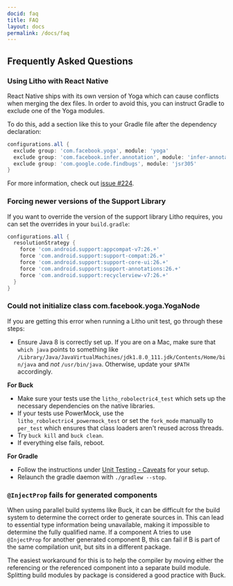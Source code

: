 ```yaml
---
docid: faq
title: FAQ
layout: docs
permalink: /docs/faq
---
```


## Frequently Asked Questions

### Using Litho with React Native

React Native ships with its own version of Yoga which can cause conflicts when merging the 
dex files. In order to avoid this, you can instruct Gradle to exclude one of the Yoga modules.

To do this, add a section like this to your Gradle file after the dependency declaration:

```gradle
configurations.all {
  exclude group: 'com.facebook.yoga', module: 'yoga'
  exclude group: 'com.facebook.infer.annotation', module: 'infer-annotation'
  exclude group: 'com.google.code.findbugs', module: 'jsr305'
}
```

For more information, check out [issue #224](https://github.com/facebook/litho/issues/224).

### Forcing newer versions of the Support Library

If you want to override the version of the support library Litho requires, you can set
the overrides in your `build.gradle`:

```gradle
configurations.all {
  resolutionStrategy {
    force 'com.android.support:appcompat-v7:26.+'
    force 'com.android.support:support-compat:26.+'
    force 'com.android.support:support-core-ui:26.+'
    force 'com.android.support:support-annotations:26.+'
    force 'com.android.support:recyclerview-v7:26.+'
  }
}
```

### Could not initialize class com.facebook.yoga.YogaNode

If you are getting this error when running a Litho unit test, go through these steps:

- Ensure Java 8 is correctly set up. If you are on a Mac, make sure that `which java`
  points to something like `/Library/Java/JavaVirtualMachines/jdk1.8.0_111.jdk/Contents/Home/bin/java`
  and *not* `/usr/bin/java`. Otherwise, update your `$PATH` accordingly.

**For Buck**

- Make sure your tests use the `litho_robolectric4_test` which sets up the necessary dependencies on the native libraries.
- If your tests use PowerMock, use the `litho_robolectric4_powermock_test` or set the `fork_mode` manually to `per_test` which
  ensures that class loaders aren't reused across threads.
- Try `buck kill` and `buck clean`.
- If everything else fails, reboot.

**For Gradle**

- Follow the instructions under [Unit Testing - Caveats](https://fblitho.com/docs/unit-testing.html#caveats) for your setup.
- Relaunch the gradle daemon with `./gradlew --stop`.

### `@InjectProp` fails for generated components

When using parallel build systems like Buck, it can be difficult for the build
system to determine the correct order to generate sources in. This can lead to
essential type information being unavailable, making it impossible to determine
the fully qualified name. If a component A tries to use `@InjectProp` for
another generated component B, this can fail if B is part of the same
compilation unit, but sits in a different package.

The easiest workaround for this is to help the compiler by moving
either the referencing or the referenced component into a separate build module.
Splitting build modules by package is considered a good practice with Buck.
